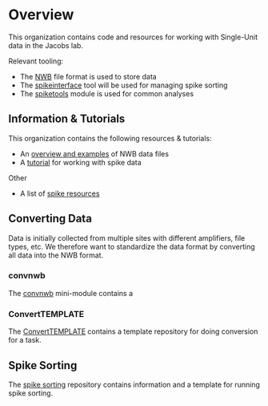 # Overview

This organization contains code and resources for working with Single-Unit data in the Jacobs lab.

Relevant tooling:
- The [NWB](https://www.nwb.org/) file format is used to store data
- The [spikeinterface](https://github.com/SpikeInterface/spikeinterface) tool will be used for managing spike sorting
- The [spiketools](https://github.com/spiketools/spiketools) module is used for common analyses

## Information & Tutorials

This organization contains the following resources & tutorials:
- An [overview and examples](https://github.com/JacobsSU/NWBExamples) of NWB data files
- A [tutorial](https://github.com/JacobsSU/SpikeTutorial) for working with spike data

Other 
- A list of [spike resources](https://github.com/openlists/SpikeResources)

## Converting Data

Data is initially collected from multiple sites with different amplifiers, file types, etc. We therefore want to standardize the data format by converting all data into the NWB format.

### convnwb

The [convnwb](https://github.com/JacobsSU/convnwb) mini-module contains a 

### ConvertTEMPLATE

The [ConvertTEMPLATE](https://github.com/JacobsSU/ConvertTEMPLATE) contains a template repository for doing conversion for a task.

## Spike Sorting

The [spike sorting](https://github.com/JacobsSU/SpikeSorting) repository contains information and a template for running spike sorting.
